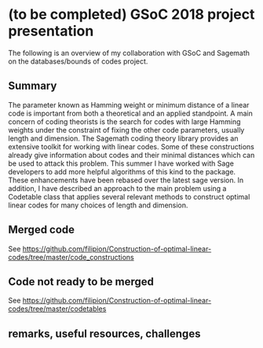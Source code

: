 # (to be completed) GSoC 2018 project presentation
The following is an overview of my collaboration with GSoC and Sagemath on the databases/bounds of codes project.

## Summary
The parameter known as Hamming weight or minimum distance of a linear code is important from both a theoretical and an applied standpoint. A main concern of coding theorists is the search for codes with large Hamming weights under the constraint of fixing the other code parameters, usually length and dimension.
The Sagemath coding theory library provides an extensive toolkit for working with linear codes. Some of these constructions already give information about codes and their minimal distances which can be used to attack this problem. This summer I have worked with Sage developers to add more helpful algorithms of this kind to the package. These enhancements have been rebased over the latest sage version. In addition, I have described an approach to the main problem using a Codetable class that applies several relevant methods to construct optimal linear codes for many choices of length and dimension.

## Merged code

See https://github.com/filipion/Construction-of-optimal-linear-codes/tree/master/code_constructions

## Code not ready to be merged
See https://github.com/filipion/Construction-of-optimal-linear-codes/tree/master/codetables

## remarks, useful resources, challenges
